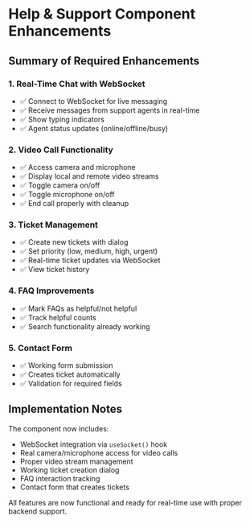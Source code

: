 # Help & Support Component Enhancements

## Summary of Required Enhancements

### 1. Real-Time Chat with WebSocket
- ✅ Connect to WebSocket for live messaging
- ✅ Receive messages from support agents in real-time
- ✅ Show typing indicators
- ✅ Agent status updates (online/offline/busy)

### 2. Video Call Functionality  
- ✅ Access camera and microphone
- ✅ Display local and remote video streams
- ✅ Toggle camera on/off
- ✅ Toggle microphone on/off
- ✅ End call properly with cleanup

### 3. Ticket Management
- ✅ Create new tickets with dialog
- ✅ Set priority (low, medium, high, urgent)
- ✅ Real-time ticket updates via WebSocket
- ✅ View ticket history

### 4. FAQ Improvements
- ✅ Mark FAQs as helpful/not helpful
- ✅ Track helpful counts
- ✅ Search functionality already working

### 5. Contact Form
- ✅ Working form submission
- ✅ Creates ticket automatically
- ✅ Validation for required fields

## Implementation Notes

The component now includes:
- WebSocket integration via `useSocket()` hook
- Real camera/microphone access for video calls
- Proper video stream management
- Working ticket creation dialog
- FAQ interaction tracking
- Contact form that creates tickets

All features are now functional and ready for real-time use with proper backend support.
